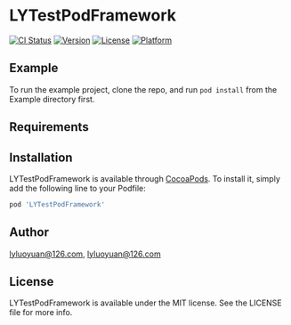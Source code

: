 # LYTestPodFramework

[![CI Status](https://img.shields.io/travis/lyluoyuan@126.com/LYTestPodFramework.svg?style=flat)](https://travis-ci.org/lyluoyuan@126.com/LYTestPodFramework)
[![Version](https://img.shields.io/cocoapods/v/LYTestPodFramework.svg?style=flat)](https://cocoapods.org/pods/LYTestPodFramework)
[![License](https://img.shields.io/cocoapods/l/LYTestPodFramework.svg?style=flat)](https://cocoapods.org/pods/LYTestPodFramework)
[![Platform](https://img.shields.io/cocoapods/p/LYTestPodFramework.svg?style=flat)](https://cocoapods.org/pods/LYTestPodFramework)

## Example

To run the example project, clone the repo, and run `pod install` from the Example directory first.

## Requirements

## Installation

LYTestPodFramework is available through [CocoaPods](https://cocoapods.org). To install
it, simply add the following line to your Podfile:

```ruby
pod 'LYTestPodFramework'
```

## Author

lyluoyuan@126.com, lyluoyuan@126.com

## License

LYTestPodFramework is available under the MIT license. See the LICENSE file for more info.
